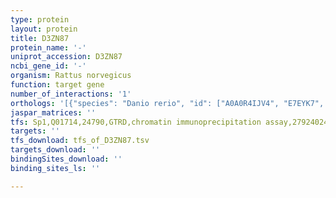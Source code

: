 ```yaml
---
type: protein
layout: protein
title: D3ZN87
protein_name: '-'
uniprot_accession: D3ZN87
ncbi_gene_id: '-'
organism: Rattus norvegicus
function: target gene
number_of_interactions: '1'
orthologs: '[{"species": "Danio rerio", "id": ["A0A0R4IJV4", "E7EYK7", "E7EZX8", "F1QU93", "E7F717"]}]'
jaspar_matrices: ''
tfs: Sp1,Q01714,24790,GTRD,chromatin immunoprecipitation assay,27924024%5Buid%5D,No
targets: ''
tfs_download: tfs_of_D3ZN87.tsv
targets_download: ''
bindingSites_download: ''
binding_sites_ls: ''

---
```

